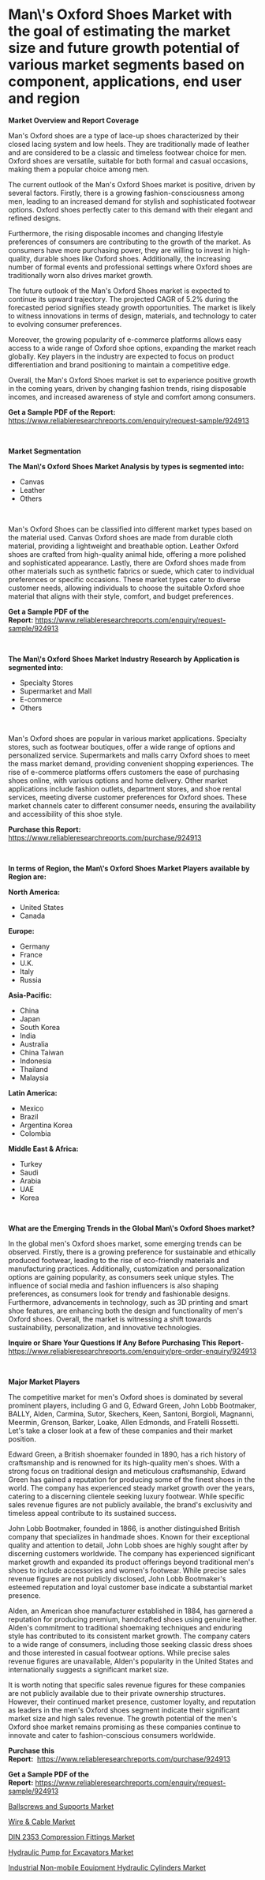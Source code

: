 <p><h1>Man\'s Oxford Shoes Market with the goal of estimating the market size and future growth potential of various market segments based on component, applications, end user and region</h1></p><p><strong>Market Overview and Report Coverage</strong></p>
<p><p>Man's Oxford shoes are a type of lace-up shoes characterized by their closed lacing system and low heels. They are traditionally made of leather and are considered to be a classic and timeless footwear choice for men. Oxford shoes are versatile, suitable for both formal and casual occasions, making them a popular choice among men.</p><p>The current outlook of the Man's Oxford Shoes market is positive, driven by several factors. Firstly, there is a growing fashion-consciousness among men, leading to an increased demand for stylish and sophisticated footwear options. Oxford shoes perfectly cater to this demand with their elegant and refined designs.</p><p>Furthermore, the rising disposable incomes and changing lifestyle preferences of consumers are contributing to the growth of the market. As consumers have more purchasing power, they are willing to invest in high-quality, durable shoes like Oxford shoes. Additionally, the increasing number of formal events and professional settings where Oxford shoes are traditionally worn also drives market growth.</p><p>The future outlook of the Man's Oxford Shoes market is expected to continue its upward trajectory. The projected CAGR of 5.2% during the forecasted period signifies steady growth opportunities. The market is likely to witness innovations in terms of design, materials, and technology to cater to evolving consumer preferences.</p><p>Moreover, the growing popularity of e-commerce platforms allows easy access to a wide range of Oxford shoe options, expanding the market reach globally. Key players in the industry are expected to focus on product differentiation and brand positioning to maintain a competitive edge.</p><p>Overall, the Man's Oxford Shoes market is set to experience positive growth in the coming years, driven by changing fashion trends, rising disposable incomes, and increased awareness of style and comfort among consumers.</p></p>
<p><strong>Get a Sample PDF of the Report:</strong> <a href="https://www.reliableresearchreports.com/enquiry/request-sample/924913">https://www.reliableresearchreports.com/enquiry/request-sample/924913</a></p>
<p>&nbsp;</p>
<p><strong>Market Segmentation</strong></p>
<p><strong>The Man\'s Oxford Shoes Market Analysis by types is segmented into:</strong></p>
<p><ul><li>Canvas</li><li>Leather</li><li>Others</li></ul></p>
<p>&nbsp;</p>
<p><p>Man's Oxford Shoes can be classified into different market types based on the material used. Canvas Oxford shoes are made from durable cloth material, providing a lightweight and breathable option. Leather Oxford shoes are crafted from high-quality animal hide, offering a more polished and sophisticated appearance. Lastly, there are Oxford shoes made from other materials such as synthetic fabrics or suede, which cater to individual preferences or specific occasions. These market types cater to diverse customer needs, allowing individuals to choose the suitable Oxford shoe material that aligns with their style, comfort, and budget preferences.</p></p>
<p><strong>Get a Sample PDF of the Report:</strong>&nbsp;<a href="https://www.reliableresearchreports.com/enquiry/request-sample/924913">https://www.reliableresearchreports.com/enquiry/request-sample/924913</a></p>
<p>&nbsp;</p>
<p><strong>The Man\'s Oxford Shoes Market Industry Research by Application is segmented into:</strong></p>
<p><ul><li>Specialty Stores</li><li>Supermarket and Mall</li><li>E-commerce</li><li>Others</li></ul></p>
<p>&nbsp;</p>
<p><p>Man's Oxford shoes are popular in various market applications. Specialty stores, such as footwear boutiques, offer a wide range of options and personalized service. Supermarkets and malls carry Oxford shoes to meet the mass market demand, providing convenient shopping experiences. The rise of e-commerce platforms offers customers the ease of purchasing shoes online, with various options and home delivery. Other market applications include fashion outlets, department stores, and shoe rental services, meeting diverse customer preferences for Oxford shoes. These market channels cater to different consumer needs, ensuring the availability and accessibility of this shoe style.</p></p>
<p><strong>Purchase this Report:</strong>&nbsp; <a href="https://www.reliableresearchreports.com/purchase/924913">https://www.reliableresearchreports.com/purchase/924913</a></p>
<p>&nbsp;</p>
<p><strong>In terms of Region, the Man\'s Oxford Shoes Market Players available by Region are:</strong></p>
<p>
    <p> <strong> North America: </strong>
        <ul>
            <li>United States</li>
            <li>Canada</li>
        </ul>
        </p> 
    <p> <strong> Europe: </strong>
        <ul>
            <li>Germany</li>
            <li>France</li>
            <li>U.K.</li>
            <li>Italy</li>
            <li>Russia</li>
        </ul>
        </p> 
    <p> <strong> Asia-Pacific: </strong>
        <ul>
            <li>China</li>
            <li>Japan</li>
            <li>South Korea</li>
            <li>India</li>
            <li>Australia</li>
            <li>China Taiwan</li>
            <li>Indonesia</li>
            <li>Thailand</li>
            <li>Malaysia</li>
        </ul>
        </p> 
    <p> <strong> Latin America: </strong>
        <ul>
            <li>Mexico</li>
            <li>Brazil</li>
            <li>Argentina Korea</li>
            <li>Colombia</li>
        </ul>
        </p> 
    <p> <strong> Middle East & Africa: </strong>
        <ul>
            <li>Turkey</li>
            <li>Saudi</li>
            <li>Arabia</li>
            <li>UAE</li>
            <li>Korea</li>
        </ul>
    </p>
    </p>
<p>&nbsp;</p>
<p><strong>What are the Emerging Trends in the Global Man\'s Oxford Shoes market?</strong></p>
<p><p>In the global men's Oxford shoes market, some emerging trends can be observed. Firstly, there is a growing preference for sustainable and ethically produced footwear, leading to the rise of eco-friendly materials and manufacturing practices. Additionally, customization and personalization options are gaining popularity, as consumers seek unique styles. The influence of social media and fashion influencers is also shaping preferences, as consumers look for trendy and fashionable designs. Furthermore, advancements in technology, such as 3D printing and smart shoe features, are enhancing both the design and functionality of men's Oxford shoes. Overall, the market is witnessing a shift towards sustainability, personalization, and innovative technologies.</p></p>
<p><strong>Inquire or Share Your Questions If Any Before Purchasing This Report</strong>- <a href="https://www.reliableresearchreports.com/enquiry/pre-order-enquiry/924913">https://www.reliableresearchreports.com/enquiry/pre-order-enquiry/924913</a></p>
<p>&nbsp;</p>
<p><strong>Major Market Players</strong></p>
<p><p>The competitive market for men's Oxford shoes is dominated by several prominent players, including G and G, Edward Green, John Lobb Bootmaker, BALLY, Alden, Carmina, Sutor, Skechers, Keen, Santoni, Borgioli, Magnanni, Meermin, Grenson, Barker, Loake, Allen Edmonds, and Fratelli Rossetti. Let's take a closer look at a few of these companies and their market position.</p><p>Edward Green, a British shoemaker founded in 1890, has a rich history of craftsmanship and is renowned for its high-quality men's shoes. With a strong focus on traditional design and meticulous craftsmanship, Edward Green has gained a reputation for producing some of the finest shoes in the world. The company has experienced steady market growth over the years, catering to a discerning clientele seeking luxury footwear. While specific sales revenue figures are not publicly available, the brand's exclusivity and timeless appeal contribute to its sustained success.</p><p>John Lobb Bootmaker, founded in 1866, is another distinguished British company that specializes in handmade shoes. Known for their exceptional quality and attention to detail, John Lobb shoes are highly sought after by discerning customers worldwide. The company has experienced significant market growth and expanded its product offerings beyond traditional men's shoes to include accessories and women's footwear. While precise sales revenue figures are not publicly disclosed, John Lobb Bootmaker's esteemed reputation and loyal customer base indicate a substantial market presence.</p><p>Alden, an American shoe manufacturer established in 1884, has garnered a reputation for producing premium, handcrafted shoes using genuine leather. Alden's commitment to traditional shoemaking techniques and enduring style has contributed to its consistent market growth. The company caters to a wide range of consumers, including those seeking classic dress shoes and those interested in casual footwear options. While precise sales revenue figures are unavailable, Alden's popularity in the United States and internationally suggests a significant market size.</p><p>It is worth noting that specific sales revenue figures for these companies are not publicly available due to their private ownership structures. However, their continued market presence, customer loyalty, and reputation as leaders in the men's Oxford shoes segment indicate their significant market size and high sales revenue. The growth potential of the men's Oxford shoe market remains promising as these companies continue to innovate and cater to fashion-conscious consumers worldwide.</p></p>
<p><strong>Purchase this Report:</strong>&nbsp;&nbsp;<a href="https://www.reliableresearchreports.com/purchase/924913">https://www.reliableresearchreports.com/purchase/924913</a></p>
<p></p>
<p><strong>Get a Sample PDF of the Report:</strong>&nbsp;<a href="https://www.reliableresearchreports.com/enquiry/request-sample/924913">https://www.reliableresearchreports.com/enquiry/request-sample/924913</a></p>
<p><p><a href="https://www.linkedin.com/pulse/ballscrews-supports-market-research-report-unlocks-analysis-t6nde/">Ballscrews and Supports Market</a></p><p><a href="https://medium.com/@kyliemorgan1913/wire-amp-cable-market-size-growth-forecast-2023-2030-34e52b5d9c57">Wire & Cable Market</a></p><p><a href="https://medium.com/@alanwatkins6h/din-2353-compression-fittings-market-size-growth-forecast-2023-2030-bec5ba79db4e">DIN 2353 Compression Fittings Market</a></p><p><a href="https://github.com/lilstefpacute/Market-Research-Report-List-1/blob/main/hydraulic-pump-for-excavators-market.md">Hydraulic Pump for Excavators Market</a></p><p><a href="https://github.com/AKSHATREPORTPRIME/Market-Research-Report-List-1/blob/main/industrial-non-mobile-equipment-hydraulic-cylinders-market.md">Industrial Non-mobile Equipment Hydraulic Cylinders Market</a></p></p>